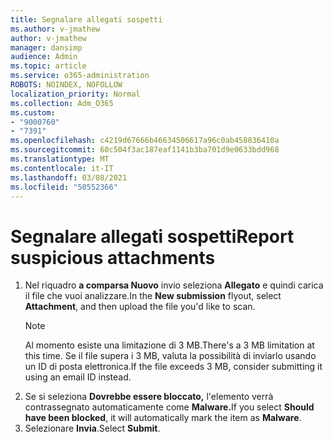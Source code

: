 ```yaml
---
title: Segnalare allegati sospetti
ms.author: v-jmathew
author: v-jmathew
manager: dansimp
audience: Admin
ms.topic: article
ms.service: o365-administration
ROBOTS: NOINDEX, NOFOLLOW
localization_priority: Normal
ms.collection: Adm_O365
ms.custom:
- "9000760"
- "7391"
ms.openlocfilehash: c4219d67666b46634506617a96c0ab458836410a
ms.sourcegitcommit: 60c504f3ac187eaf1141b3ba701d9e0633bdd968
ms.translationtype: MT
ms.contentlocale: it-IT
ms.lasthandoff: 03/08/2021
ms.locfileid: "50552366"
---
```

# <a name="report-suspicious-attachments"></a><span data-ttu-id="dff94-102">Segnalare allegati sospetti</span><span class="sxs-lookup"><span data-stu-id="dff94-102">Report suspicious attachments</span></span>

1. <span data-ttu-id="dff94-103">Nel riquadro **a comparsa Nuovo** invio seleziona **Allegato** e quindi carica il file che vuoi analizzare.</span><span class="sxs-lookup"><span data-stu-id="dff94-103">In the **New submission** flyout, select **Attachment**, and then upload the file you'd like to scan.</span></span>
    > [!NOTE]
    > <span data-ttu-id="dff94-104">Al momento esiste una limitazione di 3 MB.</span><span class="sxs-lookup"><span data-stu-id="dff94-104">There's a 3 MB limitation at this time.</span></span> <span data-ttu-id="dff94-105">Se il file supera i 3 MB, valuta la possibilità di inviarlo usando un ID di posta elettronica.</span><span class="sxs-lookup"><span data-stu-id="dff94-105">If the file exceeds 3 MB, consider submitting it using an email ID instead.</span></span>
2. <span data-ttu-id="dff94-106">Se si seleziona **Dovrebbe essere bloccato,** l'elemento verrà contrassegnato automaticamente come **Malware.**</span><span class="sxs-lookup"><span data-stu-id="dff94-106">If you select **Should have been blocked**, it will automatically mark the item as **Malware**.</span></span>
3. <span data-ttu-id="dff94-107">Selezionare **Invia**.</span><span class="sxs-lookup"><span data-stu-id="dff94-107">Select **Submit**.</span></span>
